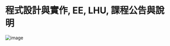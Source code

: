 # 程式設計與實作, EE, LHU, 課程公告與說明

![image](https://github.com/Phongciuciu123/caubechungtinh/assets/162242571/6528b141-ce53-429f-bb02-769b6c8c6f19)

